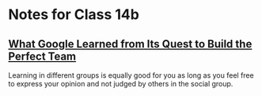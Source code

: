 # Notes for Class 14b

## [What Google Learned from Its Quest to Build the Perfect Team](https://www.google.com/amp/mobile.nytimes.com/2016/02/28/magazine/what-google-learned-from-its-quest-to-build-the-perfect-team.amp.html)

Learning in different groups is equally good for you as long as you feel free to express your opinion and not judged by others in the social group.